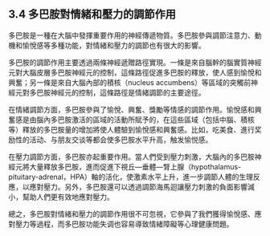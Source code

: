 ## 3.4 多巴胺對情緒和壓力的調節作用

多巴胺是一種在大腦中發揮重要作用的神經傳遞物質。多巴胺參與調節注意力、動機和愉悅感等多種功能，對情緒和壓力的調節也有很大的影響。

多巴胺的調節作用主要透過兩條神經遞贈路徑實現。一條是來自腦幹的腦實質神經元對大腦皮層多巴胺神經元的控制，這條路徑促進多巴胺的釋放，使人感到愉悅和興奮；另一條是來自大腦內部的積核（nucleus accumbens）等區域的突觸前神經元對多巴胺神經元的控制，這條路徑是情緒調節的主要途徑。

在情緒調節方面，多巴胺參與了愉悅、興奮、獎勵等情感的調節作用。愉悅感和興奮感是由腦內多巴胺激活的區域的活動所賦予的，在這些區域（包括中腦、積核等）釋放的多巴胺量的增加將使人體驗到愉悅感和興奮感。比如，吃美食、進行奖励性的活动、与朋友交谈等都会使多巴胺水平升高，触发愉悦感。

在壓力調節方面，多巴胺亦起重要作用。當人們受到壓力刺激，大腦內的多巴胺神經元將大量釋放多巴胺，進而促進下視丘—垂體—腎上腺（hypothalamus-pituitary-adrenal，HPA）軸的活化，使激素水平上升，進一步調節人體的生理反應，以應對壓力。另外，多巴胺還可以透過調節海馬迴讓壓力刺激的負面影響減小，幫助人們更有效地應對壓力。

總之，多巴胺對情緒和壓力的調節作用很不可忽視，它參與了我們獲得愉悅感、應對壓力等過程，而多巴胺功能失调也容易導致情緒障礙等心理健康問題。